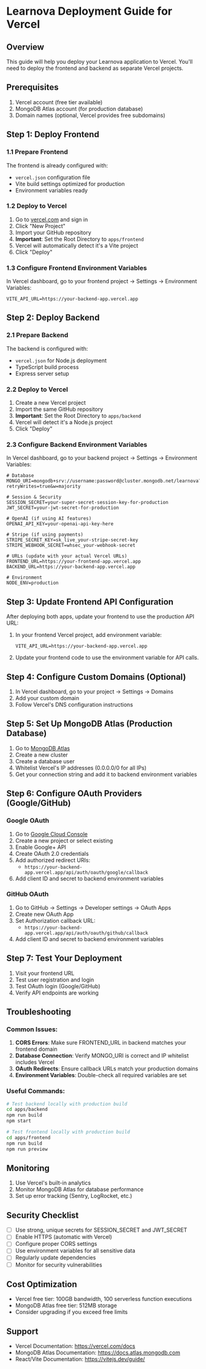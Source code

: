# Learnova Deployment Guide for Vercel

## Overview
This guide will help you deploy your Learnova application to Vercel. You'll need to deploy the frontend and backend as separate Vercel projects.

## Prerequisites
1. Vercel account (free tier available)
2. MongoDB Atlas account (for production database)
3. Domain names (optional, Vercel provides free subdomains)

## Step 1: Deploy Frontend

### 1.1 Prepare Frontend
The frontend is already configured with:
- `vercel.json` configuration file
- Vite build settings optimized for production
- Environment variables ready

### 1.2 Deploy to Vercel
1. Go to [vercel.com](https://vercel.com) and sign in
2. Click "New Project"
3. Import your GitHub repository
4. **Important**: Set the Root Directory to `apps/frontend`
5. Vercel will automatically detect it's a Vite project
6. Click "Deploy"

### 1.3 Configure Frontend Environment Variables
In Vercel dashboard, go to your frontend project → Settings → Environment Variables:

```
VITE_API_URL=https://your-backend-app.vercel.app
```

## Step 2: Deploy Backend

### 2.1 Prepare Backend
The backend is configured with:
- `vercel.json` for Node.js deployment
- TypeScript build process
- Express server setup

### 2.2 Deploy to Vercel
1. Create a new Vercel project
2. Import the same GitHub repository
3. **Important**: Set the Root Directory to `apps/backend`
4. Vercel will detect it's a Node.js project
5. Click "Deploy"

### 2.3 Configure Backend Environment Variables
In Vercel dashboard, go to your backend project → Settings → Environment Variables:

```
# Database
MONGO_URI=mongodb+srv://username:password@cluster.mongodb.net/learnova?retryWrites=true&w=majority

# Session & Security
SESSION_SECRET=your-super-secret-session-key-for-production
JWT_SECRET=your-jwt-secret-for-production

# OpenAI (if using AI features)
OPENAI_API_KEY=your-openai-api-key-here

# Stripe (if using payments)
STRIPE_SECRET_KEY=sk_live_your-stripe-secret-key
STRIPE_WEBHOOK_SECRET=whsec_your-webhook-secret

# URLs (update with your actual Vercel URLs)
FRONTEND_URL=https://your-frontend-app.vercel.app
BACKEND_URL=https://your-backend-app.vercel.app

# Environment
NODE_ENV=production
```

## Step 3: Update Frontend API Configuration

After deploying both apps, update your frontend to use the production API URL:

1. In your frontend Vercel project, add environment variable:
   ```
   VITE_API_URL=https://your-backend-app.vercel.app
   ```

2. Update your frontend code to use the environment variable for API calls.

## Step 4: Configure Custom Domains (Optional)

1. In Vercel dashboard, go to your project → Settings → Domains
2. Add your custom domain
3. Follow Vercel's DNS configuration instructions

## Step 5: Set Up MongoDB Atlas (Production Database)

1. Go to [MongoDB Atlas](https://cloud.mongodb.com)
2. Create a new cluster
3. Create a database user
4. Whitelist Vercel's IP addresses (0.0.0.0/0 for all IPs)
5. Get your connection string and add it to backend environment variables

## Step 6: Configure OAuth Providers (Google/GitHub)

### Google OAuth
1. Go to [Google Cloud Console](https://console.cloud.google.com)
2. Create a new project or select existing
3. Enable Google+ API
4. Create OAuth 2.0 credentials
5. Add authorized redirect URIs:
   - `https://your-backend-app.vercel.app/api/auth/oauth/google/callback`
6. Add client ID and secret to backend environment variables

### GitHub OAuth
1. Go to GitHub → Settings → Developer settings → OAuth Apps
2. Create new OAuth App
3. Set Authorization callback URL:
   - `https://your-backend-app.vercel.app/api/auth/oauth/github/callback`
4. Add client ID and secret to backend environment variables

## Step 7: Test Your Deployment

1. Visit your frontend URL
2. Test user registration and login
3. Test OAuth login (Google/GitHub)
4. Verify API endpoints are working

## Troubleshooting

### Common Issues:
1. **CORS Errors**: Make sure FRONTEND_URL in backend matches your frontend domain
2. **Database Connection**: Verify MONGO_URI is correct and IP whitelist includes Vercel
3. **OAuth Redirects**: Ensure callback URLs match your production domains
4. **Environment Variables**: Double-check all required variables are set

### Useful Commands:
```bash
# Test backend locally with production build
cd apps/backend
npm run build
npm start

# Test frontend locally with production build
cd apps/frontend
npm run build
npm run preview
```

## Monitoring

1. Use Vercel's built-in analytics
2. Monitor MongoDB Atlas for database performance
3. Set up error tracking (Sentry, LogRocket, etc.)

## Security Checklist

- [ ] Use strong, unique secrets for SESSION_SECRET and JWT_SECRET
- [ ] Enable HTTPS (automatic with Vercel)
- [ ] Configure proper CORS settings
- [ ] Use environment variables for all sensitive data
- [ ] Regularly update dependencies
- [ ] Monitor for security vulnerabilities

## Cost Optimization

- Vercel free tier: 100GB bandwidth, 100 serverless function executions
- MongoDB Atlas free tier: 512MB storage
- Consider upgrading if you exceed free limits

## Support

- Vercel Documentation: https://vercel.com/docs
- MongoDB Atlas Documentation: https://docs.atlas.mongodb.com
- React/Vite Documentation: https://vitejs.dev/guide/
